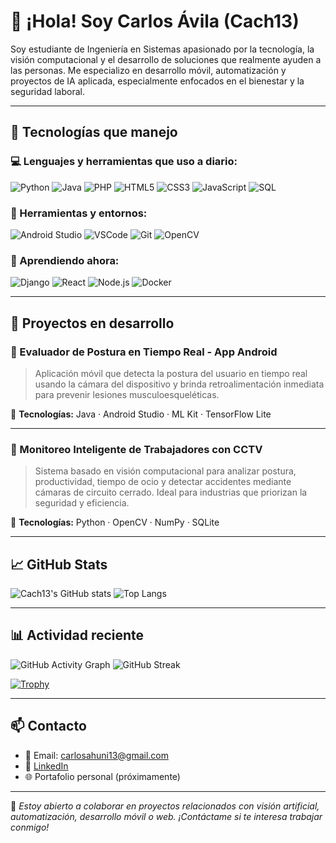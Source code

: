 # 👋 ¡Hola! Soy Carlos Ávila (Cach13)

Soy estudiante de Ingeniería en Sistemas apasionado por la tecnología, la visión computacional y el desarrollo de soluciones que realmente ayuden a las personas. Me especializo en desarrollo móvil, automatización y proyectos de IA aplicada, especialmente enfocados en el bienestar y la seguridad laboral.

---

## 🚀 Tecnologías que manejo

### 💻 Lenguajes y herramientas que uso a diario:

![Python](https://img.shields.io/badge/-Python-3776AB?style=flat&logo=python&logoColor=white)
![Java](https://img.shields.io/badge/-Java-007396?style=flat&logo=java&logoColor=white)
![PHP](https://img.shields.io/badge/-PHP-777BB4?style=flat&logo=php&logoColor=white)
![HTML5](https://img.shields.io/badge/-HTML5-E34F26?style=flat&logo=html5&logoColor=white)
![CSS3](https://img.shields.io/badge/-CSS3-1572B6?style=flat&logo=css3)
![JavaScript](https://img.shields.io/badge/-JavaScript-F7DF1E?style=flat&logo=javascript&logoColor=black)
![SQL](https://img.shields.io/badge/-SQL-003B57?style=flat&logo=sqlite&logoColor=white)

### 🧰 Herramientas y entornos:

![Android Studio](https://img.shields.io/badge/-Android%20Studio-3DDC84?style=flat&logo=android-studio&logoColor=white)
![VSCode](https://img.shields.io/badge/-VS%20Code-007ACC?style=flat&logo=visual-studio-code)
![Git](https://img.shields.io/badge/-Git-F05032?style=flat&logo=git&logoColor=white)
![OpenCV](https://img.shields.io/badge/-OpenCV-5C3EE8?style=flat&logo=opencv&logoColor=white)

### 🧪 Aprendiendo ahora:

![Django](https://img.shields.io/badge/-Django-092E20?style=flat&logo=django&logoColor=white)
![React](https://img.shields.io/badge/-React-61DAFB?style=flat&logo=react&logoColor=black)
![Node.js](https://img.shields.io/badge/-Node.js-339933?style=flat&logo=node.js&logoColor=white)
![Docker](https://img.shields.io/badge/-Docker-2496ED?style=flat&logo=docker&logoColor=white)

---

## 📌 Proyectos en desarrollo

### 📱 Evaluador de Postura en Tiempo Real - App Android
> Aplicación móvil que detecta la postura del usuario en tiempo real usando la cámara del dispositivo y brinda retroalimentación inmediata para prevenir lesiones musculoesqueléticas.

🧰 **Tecnologías:** Java · Android Studio · ML Kit · TensorFlow Lite

---

### 🎥 Monitoreo Inteligente de Trabajadores con CCTV
> Sistema basado en visión computacional para analizar postura, productividad, tiempo de ocio y detectar accidentes mediante cámaras de circuito cerrado. Ideal para industrias que priorizan la seguridad y eficiencia.

🧰 **Tecnologías:** Python · OpenCV · NumPy · SQLite

---

## 📈 GitHub Stats

![Cach13's GitHub stats](https://github-readme-stats.vercel.app/api?username=Cach13&show_icons=true&theme=radical)
![Top Langs](https://github-readme-stats.vercel.app/api/top-langs/?username=Cach13&layout=compact&theme=radical)

---

## 📊 Actividad reciente

![GitHub Activity Graph](https://github-readme-activity-graph.vercel.app/graph?username=Cach13&theme=radical)
![GitHub Streak](https://streak-stats.demolab.com?user=Cach13&theme=radical&hide_border=false)

[![Trophy](https://github-profile-trophy.vercel.app/?username=Cach13&theme=radical)](https://github.com/ryo-ma/github-profile-trophy)

---

## 📫 Contacto

- 📧 Email: carlosahuni13@gmail.com
- 💼 [LinkedIn](https://linkedin.com/in/Cach13)
- 🌐 Portafolio personal (próximamente)

---

🎯 *Estoy abierto a colaborar en proyectos relacionados con visión artificial, automatización, desarrollo móvil o web. ¡Contáctame si te interesa trabajar conmigo!*

